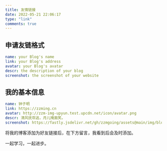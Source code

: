 ```yaml
---
title: 友情链接
date: 2022-05-21 22:06:17
type: "link"
comments: true
---
```



## 申请友链格式

```yaml
name: your Blog's name
link: your Blog's address
avatar: your Blog's avatar
descr: the description of your blog
screenshot: the screenshot of your website 
```

## 我的基本信息

```yaml
name: 钟子明
link: https://zzming.cn
avatar: http://zzm-img-upyun.test.upcdn.net/icon/avatar.png
descr: 清风抚帘逃，月儿掩面笑。
screenshot: https://fastly.jsdelivr.net/gh/zzmgoing/assets@main/img/blog_screen_bg.png 
```

将我的博客添加为好友链接后，在下方留言，我看到后会及时添加。

一起学习，一起进步。